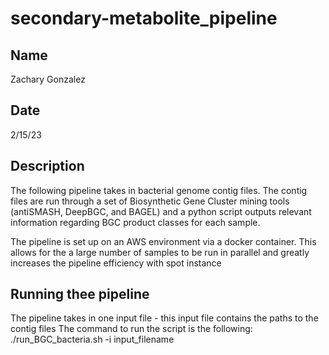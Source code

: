 # secondary-metabolite_pipeline

## Name
Zachary Gonzalez

## Date
2/15/23

## Description
The following pipeline takes in bacterial genome contig files. The contig files are run through a set of Biosynthetic Gene Cluster mining tools (antiSMASH, DeepBGC, and BAGEL) and a python script outputs relevant information regarding BGC product classes for each sample. 

The pipeline is set up on an AWS environment via a docker container. This allows for the a large number of samples to be run in parallel and greatly increases the pipeline efficiency with spot instance 

## Running thee pipeline
The pipeline takes in one input file - this input file contains the paths to the contig files
The command to run the script is the following:
./run_BGC_bacteria.sh -i input_filename
